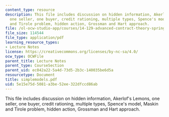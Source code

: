 ```yaml
---
content_type: resource
description: This file includes discussion on hidden information, Akerlof's Lemons,
  one seller, one buyer, credit rationing, multiple types, Spence's model, Maskin
  and Tirole problem, hidden action, Grossman and Hart approach.
file: /ol-ocw-studio-app/courses/14-129-advanced-contract-theory-spring-2005/5e15e75d5081a3be52ee322dfccd86ab_simplemodels.pdf
file_size: 114544
file_type: application/pdf
learning_resource_types:
- Lecture Notes
license: https://creativecommons.org/licenses/by-nc-sa/4.0/
ocw_type: OCWFile
parent_title: Lecture Notes
parent_type: CourseSection
parent_uid: ec042a22-5a4d-73d5-2b3c-140035be6d5a
resourcetype: Document
title: simplemodels.pdf
uid: 5e15e75d-5081-a3be-52ee-322dfccd86ab
---
```

This file includes discussion on hidden information, Akerlof's Lemons, one seller, one buyer, credit rationing, multiple types, Spence's model, Maskin and Tirole problem, hidden action, Grossman and Hart approach.